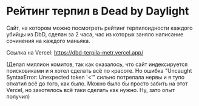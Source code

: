# Рейтинг терпил в Dead by Daylight

Сайт, на котором можно посмотреть рейтинг терпилоидности каждого убийцы из DbD, сделан за 2 часа, час из которых заняло написание сочинения на каждого маньяка.

Ссылка на Vercel: https://dbd-terpila-metr.vercel.app/

(Делал миллион комитов, так как оказалось, что сайт индексируется поисковиками и я хотел сделать всё по красоте. Но ошибка "Uncaught SyntaxError: Unexpected token '<'" сильно потрепала нервы и я тупо откатил всё до того, как было. Можно было бы просто забить на этот Vercel, но захотелось всё таки сделать как нужно. Ну, зато опыт получил)
